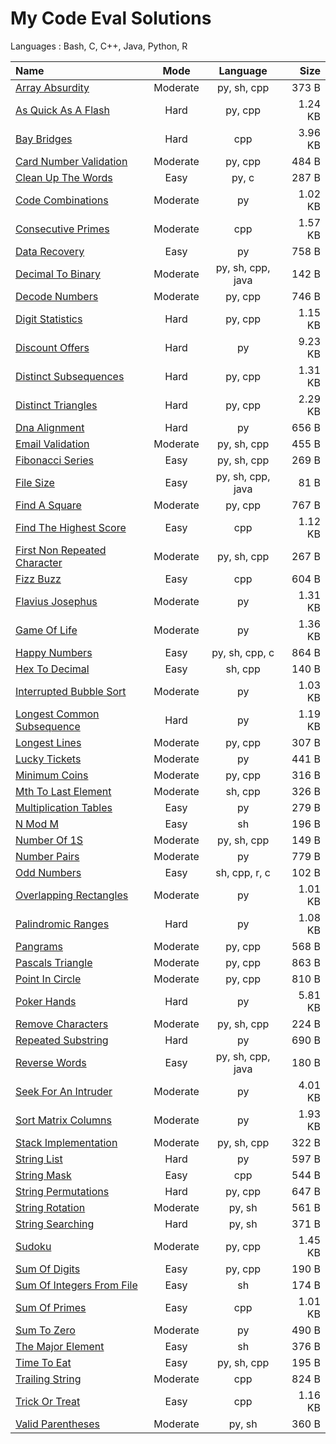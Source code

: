 # My Code Eval Solutions
Languages : Bash, C, C++, Java, Python, R

Name  | Mode | Language | Size
:--|:-:|:-:|--:
[Array Absurdity](02-moderate/array_absurdity) | Moderate | py, sh, cpp | 373 B 
[As Quick As A Flash](01-hard/as_quick_as_a_flash) | Hard | py, cpp | 1.24 KB 
[Bay Bridges](01-hard/bay_bridges) | Hard | cpp | 3.96 KB 
[Card Number Validation](02-moderate/card_number_validation) | Moderate | py, cpp | 484 B 
[Clean Up The Words](03-easy/clean_up_the_words) | Easy | py, c | 287 B 
[Code Combinations](02-moderate/code_combinations) | Moderate | py | 1.02 KB 
[Consecutive Primes](02-moderate/consecutive_primes) | Moderate | cpp | 1.57 KB 
[Data Recovery](03-easy/data_recovery) | Easy | py | 758 B 
[Decimal To Binary](02-moderate/decimal_to_binary) | Moderate | py, sh, cpp, java | 142 B 
[Decode Numbers](02-moderate/decode_numbers) | Moderate | py, cpp | 746 B 
[Digit Statistics](01-hard/digit_statistics) | Hard | py, cpp | 1.15 KB 
[Discount Offers](01-hard/discount_offers) | Hard | py | 9.23 KB 
[Distinct Subsequences](01-hard/distinct_subsequences) | Hard | py, cpp | 1.31 KB 
[Distinct Triangles](01-hard/distinct_triangles) | Hard | py, cpp | 2.29 KB 
[Dna Alignment](01-hard/dna_alignment) | Hard | py | 656 B 
[Email Validation](02-moderate/email_validation) | Moderate | py, sh, cpp | 455 B 
[Fibonacci Series](03-easy/fibonacci_series) | Easy | py, sh, cpp | 269 B 
[File Size](03-easy/file_size) | Easy | py, sh, cpp, java | 81 B 
[Find A Square](02-moderate/find_a_square) | Moderate | py, cpp | 767 B 
[Find The Highest Score](03-easy/find_the_highest_score) | Easy | cpp | 1.12 KB 
[First Non Repeated Character](02-moderate/first_non-repeated_character) | Moderate | py, sh, cpp | 267 B 
[Fizz Buzz](03-easy/fizz_buzz) | Easy | cpp | 604 B 
[Flavius Josephus](02-moderate/flavius_josephus) | Moderate | py | 1.31 KB 
[Game Of Life](02-moderate/game_of_life) | Moderate | py | 1.36 KB 
[Happy Numbers](03-easy/happy_numbers) | Easy | py, sh, cpp, c | 864 B 
[Hex To Decimal](03-easy/hex_to_decimal) | Easy | sh, cpp | 140 B 
[Interrupted Bubble Sort](02-moderate/interrupted_bubble_sort) | Moderate | py | 1.03 KB 
[Longest Common Subsequence](01-hard/longest_common_subsequence) | Hard | py | 1.19 KB 
[Longest Lines](02-moderate/longest_lines) | Moderate | py, cpp | 307 B 
[Lucky Tickets](02-moderate/lucky_tickets) | Moderate | py | 441 B 
[Minimum Coins](02-moderate/minimum_coins) | Moderate | py, cpp | 316 B 
[Mth To Last Element](02-moderate/mth_to_last_element) | Moderate | sh, cpp | 326 B 
[Multiplication Tables](03-easy/multiplication_tables) | Easy | py | 279 B 
[N Mod M](03-easy/n_mod_m) | Easy | sh | 196 B 
[Number Of 1S](02-moderate/number_of_1s) | Moderate | py, sh, cpp | 149 B 
[Number Pairs](02-moderate/number_pairs) | Moderate | py | 779 B 
[Odd Numbers](03-easy/odd_numbers) | Easy | sh, cpp, r, c | 102 B 
[Overlapping Rectangles](02-moderate/overlapping_rectangles) | Moderate | py | 1.01 KB 
[Palindromic Ranges](01-hard/palindromic_ranges) | Hard | py | 1.08 KB 
[Pangrams](02-moderate/pangrams) | Moderate | py, cpp | 568 B 
[Pascals Triangle](02-moderate/pascals_triangle) | Moderate | py, cpp | 863 B 
[Point In Circle](02-moderate/point_in_circle) | Moderate | py, cpp | 810 B 
[Poker Hands](01-hard/poker_hands) | Hard | py | 5.81 KB 
[Remove Characters](02-moderate/remove_characters) | Moderate | py, sh, cpp | 224 B 
[Repeated Substring](01-hard/repeated_substring) | Hard | py | 690 B 
[Reverse Words](03-easy/reverse_words) | Easy | py, sh, cpp, java | 180 B 
[Seek For An Intruder](02-moderate/seek_for_an_intruder) | Moderate | py | 4.01 KB 
[Sort Matrix Columns](02-moderate/sort_matrix_columns) | Moderate | py | 1.93 KB 
[Stack Implementation](02-moderate/stack_implementation) | Moderate | py, sh, cpp | 322 B 
[String List](01-hard/string_list) | Hard | py | 597 B 
[String Mask](03-easy/string_mask) | Easy | cpp | 544 B 
[String Permutations](01-hard/string_permutations) | Hard | py, cpp | 647 B 
[String Rotation](02-moderate/string_rotation) | Moderate | py, sh | 561 B 
[String Searching](01-hard/string_searching) | Hard | py, sh | 371 B 
[Sudoku](02-moderate/sudoku) | Moderate | py, cpp | 1.45 KB 
[Sum Of Digits](03-easy/sum_of_digits) | Easy | py, cpp | 190 B 
[Sum Of Integers From File](03-easy/sum_of_integers_from_file) | Easy | sh | 174 B 
[Sum Of Primes](03-easy/sum_of_primes) | Easy | cpp | 1.01 KB 
[Sum To Zero](02-moderate/sum_to_zero) | Moderate | py | 490 B 
[The Major Element](03-easy/the_major_element) | Easy | sh | 376 B 
[Time To Eat](03-easy/time_to_eat) | Easy | py, sh, cpp | 195 B 
[Trailing String](02-moderate/trailing_string) | Moderate | cpp | 824 B 
[Trick Or Treat](03-easy/trick_or_treat) | Easy | cpp | 1.16 KB 
[Valid Parentheses](02-moderate/valid_parentheses) | Moderate | py, sh | 360 B 
